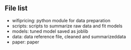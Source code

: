 ## File list

* wifipricing: python module for data preparation 
* scripts: scripts to summarize raw data and fit models
* models: tuned model saved as joblib
* data: data reference file, cleaned and summarizeddata 
* paper: paper
